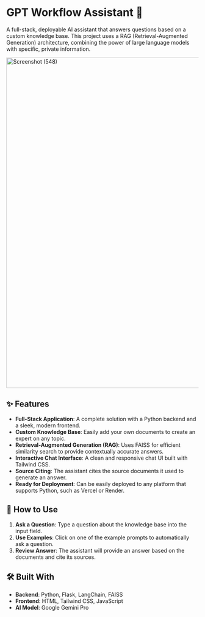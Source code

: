 # GPT Workflow Assistant 🤖

A full-stack, deployable AI assistant that answers questions based on a custom knowledge base. This project uses a RAG (Retrieval-Augmented Generation) architecture, combining the power of large language models with specific, private information.

<img width="1920" height="864" alt="Screenshot (548)" src="https://github.com/user-attachments/assets/d87932bb-d470-4724-b33e-89db38f98588" />


## ✨ Features

* **Full-Stack Application**: A complete solution with a Python backend and a sleek, modern frontend.
* **Custom Knowledge Base**: Easily add your own documents to create an expert on any topic.
* **Retrieval-Augmented Generation (RAG)**: Uses FAISS for efficient similarity search to provide contextually accurate answers.
* **Interactive Chat Interface**: A clean and responsive chat UI built with Tailwind CSS.
* **Source Citing**: The assistant cites the source documents it used to generate an answer.
* **Ready for Deployment**: Can be easily deployed to any platform that supports Python, such as Vercel or Render.

## 🚀 How to Use

1. **Ask a Question**: Type a question about the knowledge base into the input field.
2. **Use Examples**: Click on one of the example prompts to automatically ask a question.
3. **Review Answer**: The assistant will provide an answer based on the documents and cite its sources.

## 🛠️ Built With

* **Backend**: Python, Flask, LangChain, FAISS
* **Frontend**: HTML, Tailwind CSS, JavaScript
* **AI Model**: Google Gemini Pro

